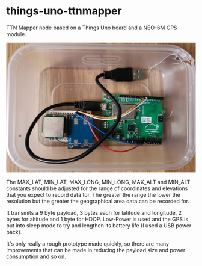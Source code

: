 # things-uno-ttnmapper
TTN Mapper node based on a Things Uno board and a NEO-6M GPS module.

![Things Uno TTN mapper node](https://github.com/brychanthomas/things-uno-ttnmapper/blob/main/mapper.jpg?raw=true)

The MAX_LAT, MIN_LAT, MAX_LONG, MIN_LONG, MAX_ALT and MIN_ALT constants should be adjusted for the range of coordinates and elevations that you expect to
record data for. The greater the range the lower the resolution but the greater the geographical area data can be recorded for.

It transmits a 9 byte payload, 3 bytes each for latitude and longitude, 2 bytes for altitude and 1 byte for HDOP. Low-Power is used and the GPS is put into sleep
mode to try and lengthen its battery life (I used a USB power pack).

It's only really a rough prototype made quickly, so there are many improvements that can be made in reducing the payload size and power consumption and so on.
